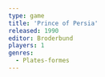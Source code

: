 ```yaml
---
type: game
title: 'Prince of Persia'
released: 1990
editor: Broderbund
players: 1
genres:
  - Plates-formes
---
```

